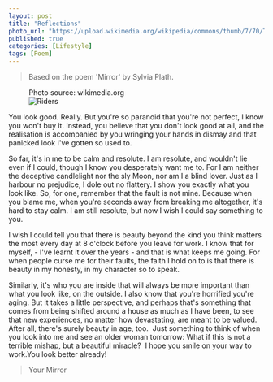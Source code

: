 ```yaml
---
layout: post
title: "Reflections"
photo_url: "https://upload.wikimedia.org/wikipedia/commons/thumb/7/70/Two_equestrian_riders,_girls_on_horseback,_in_low_tide_reflections_on_serene_Morro_Strand_State_Beach.jpg/640px-Two_equestrian_riders,_girls_on_horseback,_in_low_tide_reflections_on_serene_Morro_Strand_State_Beach.jpg"
published: true
categories: [Lifestyle]
tags: [Poem]
---
```

>Based on the poem 'Mirror' by Sylvia Plath.
<figure>
    <figcaption>Photo source: wikimedia.org</figcaption>
    <img src='https://upload.wikimedia.org/wikipedia/commons/thumb/7/70/Two_equestrian_riders,_girls_on_horseback,_in_low_tide_reflections_on_serene_Morro_Strand_State_Beach.jpg/640px-Two_equestrian_riders,_girls_on_horseback,_in_low_tide_reflections_on_serene_Morro_Strand_State_Beach.jpg' alt='Riders' />
</figure>

You look good. Really. But you're so paranoid that you're not perfect, I know you won't buy it. Instead, you believe that you don't look good at all, and the realisation is accompanied by you wringing your hands in dismay and that panicked look I've gotten so used to. 

So far, it's in me to be calm and resolute. I am resolute, and wouldn't lie even if I could, though I know you desperately want me to. For I am neither the deceptive candlelight nor the sly Moon, nor am I a blind lover. Just as I harbour no prejudice, I dole out no flattery. I show you exactly what you look like. So, for one, remember that the fault is not mine. Because when you blame me, when you're seconds away from breaking me altogether, it's hard to stay calm. I am still resolute, but now I wish I could say something to you. 

I wish I could tell you that there is beauty beyond the kind you think matters the most every day at 8 o'clock before you leave for work. I know that for myself, - I've learnt it over the years - and that is what keeps me going. For when people curse me for their faults, the faith I hold on to is that there is beauty in my honesty, in my character so to speak.

Similarly, it's who you are inside that will always be more important than what you look like, on the outside. I also know that you're horrified you're aging. But it takes a little perspective, and perhaps that's something that comes from being shifted around a house as much as I have been, to see that new experiences, no matter how devastating, are meant to be valued. After all, there's surely beauty in age, too. 
Just something to think of when you look into me and see an older woman tomorrow: What if this is not a terrible mishap, but a beautiful miracle? 
I hope you smile on your way to work.You look better already!

>Your Mirror


